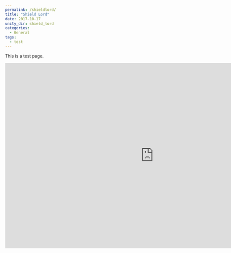 ```yaml
---
permalink: /shieldlord/
title: "Shield Lord"
date: 2017-10-17
unity_dir: shield_lord
categories:
  - General
tags:
  - test
---
```

This is a test page.
<iframe src="https://jjrwalker.github.io/assets/unity/shield_lord/index.html" style="border:0px #000000 none;" name="Game name" scrolling="no" frameborder="1" marginheight="px" marginwidth="320px" height="600px" width="960px"></iframe>
